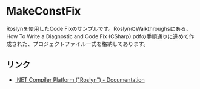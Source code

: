 ﻿MakeConstFix
===================

Roslynを使用したCode Fixのサンプルです。RoslynのWalkthroughsにある、How To Write a Diagnostic and Code Fix (CSharp).pdfの手順通りに進めて作成された、プロジェクトファイル一式を格納してあります。

リンク
--------
* [.NET Compiler Platform ("Roslyn") - Documentation](https://roslyn.codeplex.com/wikipage?title=Samples%20and%20Walkthroughs)